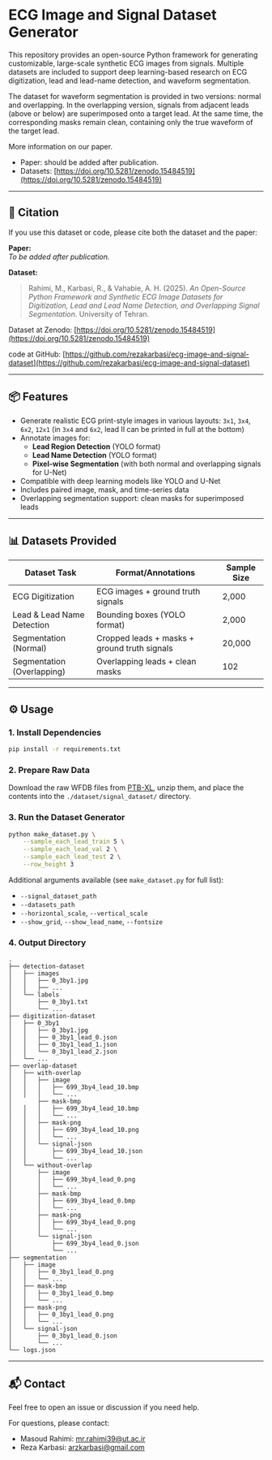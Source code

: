 # ECG Image and Signal Dataset Generator

This repository provides an open-source Python framework for generating customizable, large-scale synthetic ECG images from signals. Multiple datasets are included to support deep learning-based research on ECG digitization, lead and lead-name detection, and waveform segmentation.

The dataset for waveform segmentation is provided in two versions: normal and overlapping. In the overlapping version, signals from adjacent leads (above or below) are superimposed onto a target lead. At the same time, the corresponding masks remain clean, containing only the true waveform of the target lead.

More information on our paper.
- Paper: should be added after publication.
- Datasets: [https://doi.org/10.5281/zenodo.15484519](https://doi.org/10.5281/zenodo.15484519)

---

## 🧠 Citation
If you use this dataset or code, please cite both the dataset and the paper:

**Paper:**  
*To be added after publication.*

**Dataset:**
> Rahimi, M., Karbasi, R., & Vahabie, A. H. (2025). *An Open-Source Python Framework and Synthetic ECG Image Datasets for Digitization, Lead and Lead Name Detection, and Overlapping Signal Segmentation*. University of Tehran.

Dataset at Zenodo: [https://doi.org/10.5281/zenodo.15484519](https://doi.org/10.5281/zenodo.15484519)

code at GitHub: [https://github.com/rezakarbasi/ecg-image-and-signal-dataset](https://github.com/rezakarbasi/ecg-image-and-signal-dataset)  


---

## 📦 Features

- Generate realistic ECG print-style images in various layouts: `3x1`, `3x4`, `6x2`, `12x1` (in `3x4` and `6x2`, lead II can be printed in full at the bottom)
- Annotate images for:
  - **Lead Region Detection** (YOLO format)
  - **Lead Name Detection** (YOLO format)
  - **Pixel-wise Segmentation** (with both normal and overlapping signals for U-Net)
- Compatible with deep learning models like YOLO and U-Net
- Includes paired image, mask, and time-series data
- Overlapping segmentation support: clean masks for superimposed leads

---

## 📊 Datasets Provided

| Dataset Task               | Format/Annotations                              | Sample Size |
|----------------------------|-------------------------------------------------|-------------|
| ECG Digitization           | ECG images + ground truth signals               | 2,000       |
| Lead & Lead Name Detection | Bounding boxes (YOLO format)                    | 2,000       |
| Segmentation (Normal)      | Cropped leads + masks + ground truth signals    | 20,000      |
| Segmentation (Overlapping) | Overlapping leads + clean masks                 | 102         |

---

## ⚙️ Usage

### 1. Install Dependencies
```bash
pip install -r requirements.txt
```

### 2. Prepare Raw Data
Download the raw WFDB files from [PTB-XL](https://physionet.org/content/ptb-xl/1.0.3/), unzip them, and place the contents into the `./dataset/signal_dataset/` directory.

### 3. Run the Dataset Generator
```bash
python make_dataset.py \
    --sample_each_lead_train 5 \
    --sample_each_lead_val 2 \
    --sample_each_lead_test 2 \
    --row_height 3
```

Additional arguments available (see `make_dataset.py` for full list):
- `--signal_dataset_path` 
- `--datasets_path`
- `--horizontal_scale`, `--vertical_scale`
- `--show_grid`, `--show_lead_name`, `--fontsize`

### 4. Output Directory
```
.
├── detection-dataset
│   ├── images
│   │   ├── 0_3by1.jpg
│   │   ├── ...
│   └── labels
│       ├── 0_3by1.txt
│       └── ...
├── digitization-dataset
│   ├── 0_3by1
│   │   ├── 0_3by1.jpg
│   │   ├── 0_3by1_lead_0.json
│   │   ├── 0_3by1_lead_1.json
│   │   └── 0_3by1_lead_2.json
│   └── ...
├── overlap-dataset
│   ├── with-overlap
│   │   ├── image
│   │   │   ├── 699_3by4_lead_10.bmp
│   │   │   └── ...
│       ├── mask-bmp
│   │   │   ├── 699_3by4_lead_10.bmp
│   │   │   └── ...
│   │   ├── mask-png
│   │   │   ├── 699_3by4_lead_10.png
│   │   │   └── ...
│   │   └── signal-json
│   │       ├── 699_3by4_lead_10.json
│   │       └── ...
│   └── without-overlap
│       ├── image
│       │   ├── 699_3by4_lead_0.png
│       │   └── ...
│       ├── mask-bmp
│       │   ├── 699_3by4_lead_0.bmp
│       │   └── ...
│       ├── mask-png
│       │   ├── 699_3by4_lead_0.png
│       │   └── ...
│       └── signal-json
│           ├── 699_3by4_lead_0.json
│           └── ...
├── segmentation
│   ├── image
│   │   ├── 0_3by1_lead_0.png
│   │   └── ...
│   ├── mask-bmp
│   │   ├── 0_3by1_lead_0.bmp
│   │   └── ...
│   ├── mask-png
│   │   ├── 0_3by1_lead_0.png
│   │   └── ...
│   └── signal-json
│       ├── 0_3by1_lead_0.json
│       └── ...
└── logs.json

```

---

## 📬 Contact
Feel free to open an issue or discussion if you need help.

For questions, please contact:
- Masoud Rahimi: mr.rahimi39@ut.ac.ir
- Reza Karbasi: arzkarbasi@gmail.com
